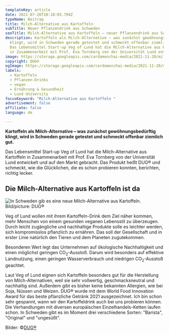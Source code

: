```yaml
---
templateKey: article
date: 2021-07-26T10:18:03.794Z
typeName: Beitrag
title: Milch-Alternative aus Kartoffeln
subTitle: Neuer Pflanzendrink aus Schweden
seoTitle: Milch-Alternative aus Kartoffeln – neuer Pflanzendrink aus Schweden
description: Kartoffeln als Milch-Alternative – was zunächst gewöhnungsbedürftig
  klingt, wird in Schweden gerade getestet und schmeckt offenbar ziemlich gut.
  Das Lebensmittel Start-up Veg of Lund hat die Milch-Alternative aus Kartoffeln
  in Zusammenarbeit mit Prof. Eva Tornberg von der Universität Lund entwickelt.
image: https://storage.googleapis.com/cardamonchai-media/2021-11-20/milch-alternative-aus-kartoffeln-dug-jpg-imagine-080808_515b29_1024_768/640.webp
copyright: DUG®
ogImage: https://storage.googleapis.com/cardamonchai-media/2021-11-20/milch-alternative-aus-kartoffeln-dug-fb-png-imagine-080808_505a28_1200_628/640.webp
labels:
  - Kartoffeln
  - Pflanzen-Drinks
  - vegan
  - Ernährung & Gesundheit
  - Lund University
focusKeyword: "Milch-Alternative aus Kartoffeln "
advertisement: false
affiliate: false
language: de

---
```


**Kartoffeln als Milch-Alternative – was zunächst gewöhnungsbedürftig klingt, wird in Schweden gerade getestet und schmeckt offenbar ziemlich gut.**

Das Lebensmittel Start-up Veg of Lund hat die Milch-Alternative aus Kartoffeln in Zusammenarbeit mit Prof. Eva Tornberg von der Universität Lund entwickelt und auf den Markt gebracht. Das Produkt heißt DUG® und schmeckt, wie die Glücklichen, die es schon probieren konnten, berichten, richtig lecker.

## Die Milch-Alternative aus Kartoffeln ist da

![In Schweden gib es eine neue Milch-Alternative aus Kartoffeln. Bild/picture: DUG®](https://storage.googleapis.com/cardamonchai-media/2021-11-20/milch-alternative-aus-kartoffeln-dug-1-jpg-imagine-181818_775d4c_1024_768/640.webp 'In Schweden gib es eine neue Milch-Alternative aus Kartoffeln. Bild/picture: DUG®')

Veg of Lund wollen mit ihrem Kartoffeln-Drink dem Ziel näher kommen, mehr Menschen von einem gesunden veganen Lebensstil zu überzeugen. Durch leicht zugängliche und nachhaltige Produkte solle es leichter werden, sich kompromisslos pflanzlich zu ernähren. Das soll der Gesellschaft und in erster Linie natürlich den Tieren und dem Planeten zugutekommen.

Besonderen Wert legt das Unternehmen auf ökologische Nachhaltigkeit und einen möglichst geringen CO<sub>2</sub>-Ausstoß. Darum wird besonders auf effektive Landnutzung, einen geringen Wasserverbrauch und niedrigen CO<sub>2</sub>-Ausstoß geachtet.

Laut Veg of Lund eignen sich Kartoffeln besonders gut für die Herstellung von Milch-Alternativen, weil sie sehr vollwertig, geschmacksneutral und nachhaltig sind. Außerdem gibt es bisher keine bekannten Allergien, wie bei Soja, Nüssen und Weizen. DUG® wurde mit dem World Food Innovation Award für das beste pflanzliche Getränk 2021 ausgezeichnet. Ich bin schon sehr gespannt, wann wir den Kartoffeldrink auch bei uns probieren können. Die Verhandlungen mit diversen europäischen Einzelhandels-Ketten laufen schon. In Schweden gibt es im Moment drei verschiedene Sorten: "Barista", "Original" und "ungesüßt".

Bilder: ©[DUG®](https://shop.dugdrinks.com/)
